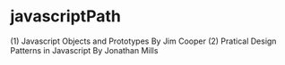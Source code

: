 # javascriptPath

(1) Javascript Objects and Prototypes By Jim Cooper
(2) Pratical Design Patterns in Javascript By Jonathan Mills
